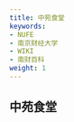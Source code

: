 ```yaml
---
title: 中苑食堂
keywords:
- NUFE
- 南京财经大学
- WIKI
- 南财百科
weight: 1
---
```



## 中苑食堂
<p id="result"></p>


<script type="text/javascript">
    var arr = {
        name : ["旺小麻","冒烤鸭","麻辣香锅冒菜","匠心卤","锡纸炒饭和源米线","牛肉汤葱油饼","黄焖鸡米饭","千里香混沌","农家鸡汤饭砂锅","嗨族拌面水饺","扒肉侠","米掌门煲仔饭","卫孔记","营养快餐","台湾便当"],
        content : [["骨汤味麻辣烫","番茄味麻辣烫","藤椒味麻辣烫","麻辣味麻辣烫"],
        ["招牌冒烤鸭","椒麻冒鱼片","冒香辣小酥肉","特色冒肥牛","金牌冒肉片","灵魂冒鸡丝","娘娘冒培根","老成都冒鸭血"],
        ["冒菜"],
        ["匠心鸡腿饭","金牌肘子饭","招牌卤肉饭","卤汁香干饭","卤汁莲藕饭","卤汁海带饭","卤汁腐竹饭","卤汁鸡排饭","卤汁肉肠饭","椒麻鸡杂饭","椒麻脆骨饭","匠心鸭腿饭","椒麻鸭肉饭","椒麻鸡肉饭","椒麻连肝肉饭","匠心猪头肉饭"],
        ["鸡蛋土豆丝炒饭","鸡蛋玉米炒饭","鸡蛋酸豆角炒饭","鸡蛋西兰花炒饭","鸡蛋鸡丝炒饭","鸡蛋老干妈炒饭","鸡蛋酸菜炒饭","鸡蛋酸辣白菜炒饭","鸡蛋青椒肉丝炒饭","鸡蛋扬州炒饭","鸡蛋火腿炒饭","鸡蛋香肠炒饭","鸡蛋香菇炒饭","鸡蛋里脊炒饭","鸡蛋雪花鸡柳炒饭","鸡蛋蟹排炒饭","鸡蛋培根炒饭","鸡蛋酸菜肉丝炒饭","鸡蛋三鲜炒饭","鸡蛋奥尔良烤肉炒饭","鸡蛋火山石烤肠炒饭","鸡蛋金针菇肉卷炒饭","鸡蛋酸菜肉卷炒饭","鸡蛋小酥肉炒饭","鸡蛋鸡排炒饭","鸡蛋五花肉炒饭","鸡蛋牛肉炒饭","鸡蛋虾仁炒饭","鸡蛋腊肉炒饭","粗粮细做金针菇","粗粮细做火腿","粗粮细做香肠","粗粮细做培根","粗粮细做雪花鸡柳","粗粮细做蟹排","粗粮细做火山石烤肠","粗粮细做肉卷","粗粮细做奥尔良烤肉","粗粮细做鸡排","粗粮细做五花肉","粗粮细做小酥肉"],
        ["牛肉汤加饼","鸡汤加饼","牛杂汤加饼","拆骨汤加饼"],
        ["黄焖鸡米饭","鸡汁豆腐","鸡汁蔬菜","茶树菇鸭腿饭","瓦香鸡"],
        ["鲜肉小馄饨","鲜肉荠菜小馄饨","香菇鲜肉小馄饨","香菇鲜肉大馄饨","荠菜鲜肉大馄饨","香菇虾仁大馄饨","荠菜虾仁大馄饨","素热干面","素米线","火腿热干面","火腿米线","鸡蛋热干面","鸡蛋米线","鸡丝热干面","鸡丝米线","小酥肉热干面","小酥肉米线","肉丝热干面","肉丝米线","三鲜热干面","三鲜米线","鸡腿热干面","鸡腿米线","干捞馄饨","青菜面","青菜米线","青菜河粉","雪菜面","雪菜米线","雪菜河粉","火腿面","火腿河粉","鸡蛋面","鸡蛋河粉","麻辣面","麻辣米线","麻辣河粉","香肠面","香肠米线","香肠河粉","馄饨面","馄饨米线","馄饨河粉","肉丝面","肉丝河粉","鸡丝面","鸡丝河粉","小酥肉面","小酥肉河粉","三鲜面","三鲜河粉","鸡腿面","鸡腿河粉","雪菜肉丝面","雪菜肉丝米线","雪菜肉丝河粉","白菜饺子","三鲜饺子","芹菜饺子","玉米饺子"],
        ["肥牛砂锅","油煎鸡蛋","鸡块小锅","小酥肉砂锅","鸡柳砂锅","里脊砂锅","三鲜砂锅","肉卷砂锅","牛肉丸砂锅","牛筋丸砂锅","爆汁鱼丸砂锅","包心鱼丸砂锅","香菇贡丸砂锅","全家福砂锅","蟹柳砂锅","蛋饺砂锅","脆骨汤砂锅","鸭血砂锅","黑鱼片砂锅","香菇肥牛砂锅","香菇小酥肉砂锅","酸汤肥牛砂锅","酸汤豆花鸡砂锅","酸汤鸡柳砂锅","酸汤里脊砂锅","麻辣豆花鸡砂锅","麻辣肥牛砂锅","鸡柳肉卷砂锅","里脊肉卷砂锅","麻辣豆花小酥肉","鱼豆腐砂锅","酸汤豆花肥牛砂锅","番茄肥牛肉砂锅","豆花肥牛砂锅","三鲜肉卷砂锅","酸汤豆花鱼砂锅","香菇砂锅","香菇鸡柳砂锅","酸汤小酥肉砂锅","牛筋肉丸卷砂锅","牛肉肉丸卷砂锅","小酥肉肥牛砂锅","年糕砂锅","农家鸡汤饭","牛肉丸酸辣粉","里脊酸辣粉","鸡柳酸辣粉","牛筋丸酸辣粉","鸡蛋酸辣粉","小酥肉酸辣粉","三鲜酸辣粉"],
        ["招牌肉酱拌面","蟹黄肉酱拌面","招牌杂酱拌面","招牌杂酱汤面","鱼香肉丝拌面","鱼香肉丝汤面","鸡腿拌面","鸡腿汤面","黑椒鸡排拌面","黑椒鸡排汤面","椒麻肉丝拌面","椒麻肉丝汤面","鸭腿拌面","鸭腿汤面","巴西烤肉拌面","巴西烤肉汤面","土豆牛肉拌面","土豆牛肉汤面","川香大排拌面","川香大排汤面","葱油拌面","韩式拌面","麻辣拌面","小碗汤面","青菜汤面","青菜拌面","鸡蛋拌面","鸡蛋汤面","番茄青菜拌面","番茄青菜汤面","雪菜肉丝拌面","雪菜肉丝汤面","香菇肉丝汤面","香菇肉丝拌面","香菇滑鸡拌面","香菇滑鸡汤面","香辣鸡杂汤面","香辣鸡杂拌面","藤椒肉丝汤面","藤椒肉丝拌面","白菜鲜肉水饺","三鲜鲜肉水饺","玉米鲜肉水饺","韭菜鲜肉水饺","香菇鲜肉水饺","芹菜鲜肉水饺","猪肉大葱水饺","藤椒鸡肉水饺","芹菜鲜肉水饺"],
        ["孜然煎肉饭","土耳其煎肉饭","可乐煎肉饭","烤肉煎肉饭","粉丝娃娃菜","香辣洋葱圈","香辣肉煲","招牌锅锅鸡","香辣小酥肉","香辣龙骨脆","香辣肉卷","香辣全家福","番茄洋葱圈","番茄肉煲","番茄小酥肉","番茄龙骨脆","番茄肉卷","酱香洋葱圈","酱香肉煲","酱香小酥肉","酱香龙骨脆","酱香肉卷","酸菜肉煲","酸菜小酥肉","酸菜龙骨脆","酸菜肉卷"],
        ["招牌酱汁卤肉","梅菜扣肉","肉沫茄子","土豆烧鸡","滋味烤肉","黑椒里脊","无锡排骨","酸菜小笋肉沫","麻辣水煮肉片","可乐鸡","黑椒猪排","照烧鸡腿","孜然鸡柳","黑椒麻香鸡","贵妃鸡"],
        ["葱油汤面","葱油拌面","葱油米线","卤干汤面","卤干拌面","卤干米线","卤鸡蛋汤面","卤鸡蛋拌面","卤鸡蛋米线","雪菜肉丝汤面","雪菜肉丝拌面","雪菜肉丝米线","西红柿炒蛋汤面","西红柿炒蛋拌面","西红柿炒蛋米线","土豆肉丝汤面","土豆肉丝拌面","土豆肉丝米线","鱼香肉丝汤面","鱼香肉丝拌面","鱼香肉丝米线","三鲜汤面","三鲜拌面","三鲜米线","炸酱汤面","炸酱拌面","炸酱米线","手撕鸡汤面","手撕鸡拌面","手撕鸡米线","酸辣鸡杂汤面","酸辣鸡杂拌面","酸辣鸡杂米线","酱香鸡腿汤面","酱香鸡腿拌面","酱香鸡腿米线","辣子鸡丁汤面","辣子鸡丁拌面","辣子鸡丁米线","卤牛肉汤面","卤牛肉拌面","卤牛肉米线"],["快餐"],["便当"]],
    }
    var i = parseInt(Math.random() * arr.name.length);
    var j = parseInt(Math.random() * arr.content[i].length);
    document.getElementById("result").innerHTML = "今天吃中苑食堂的" + arr.name[i] + "的"+ arr.content[i][j]+ "吧<br>";
</script>
